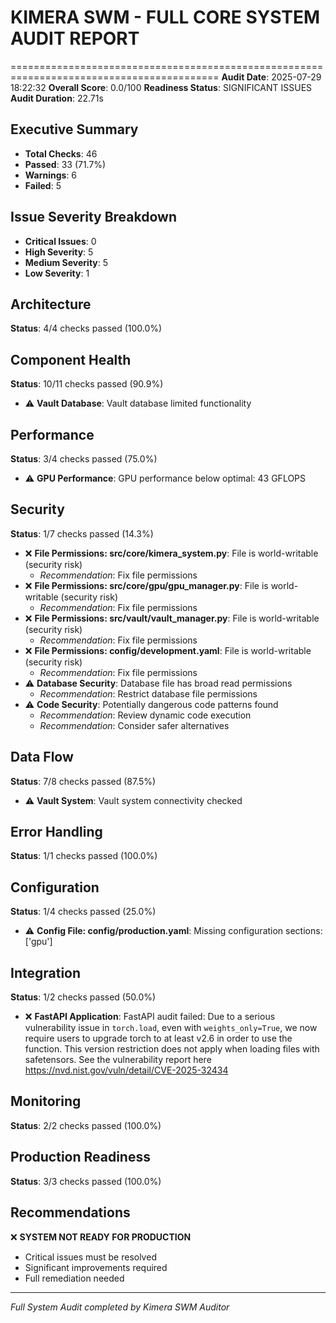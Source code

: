 # KIMERA SWM - FULL CORE SYSTEM AUDIT REPORT
==========================================================================================
**Audit Date**: 2025-07-29 18:22:32
**Overall Score**: 0.0/100
**Readiness Status**: SIGNIFICANT ISSUES
**Audit Duration**: 22.71s

## Executive Summary
- **Total Checks**: 46
- **Passed**: 33 (71.7%)
- **Warnings**: 6
- **Failed**: 5

## Issue Severity Breakdown
- **Critical Issues**: 0
- **High Severity**: 5
- **Medium Severity**: 5
- **Low Severity**: 1

## Architecture
**Status**: 4/4 checks passed (100.0%)

## Component Health
**Status**: 10/11 checks passed (90.9%)

- ⚠️ **Vault Database**: Vault database limited functionality

## Performance
**Status**: 3/4 checks passed (75.0%)

- ⚠️ **GPU Performance**: GPU performance below optimal: 43 GFLOPS

## Security
**Status**: 1/7 checks passed (14.3%)

- ❌ **File Permissions: src/core/kimera_system.py**: File is world-writable (security risk)
  - *Recommendation*: Fix file permissions
- ❌ **File Permissions: src/core/gpu/gpu_manager.py**: File is world-writable (security risk)
  - *Recommendation*: Fix file permissions
- ❌ **File Permissions: src/vault/vault_manager.py**: File is world-writable (security risk)
  - *Recommendation*: Fix file permissions
- ❌ **File Permissions: config/development.yaml**: File is world-writable (security risk)
  - *Recommendation*: Fix file permissions
- ⚠️ **Database Security**: Database file has broad read permissions
  - *Recommendation*: Restrict database file permissions
- ⚠️ **Code Security**: Potentially dangerous code patterns found
  - *Recommendation*: Review dynamic code execution
  - *Recommendation*: Consider safer alternatives

## Data Flow
**Status**: 7/8 checks passed (87.5%)

- ⚠️ **Vault System**: Vault system connectivity checked

## Error Handling
**Status**: 1/1 checks passed (100.0%)

## Configuration
**Status**: 1/4 checks passed (25.0%)

- ⚠️ **Config File: config/production.yaml**: Missing configuration sections: ['gpu']

## Integration
**Status**: 1/2 checks passed (50.0%)

- ❌ **FastAPI Application**: FastAPI audit failed: Due to a serious vulnerability issue in `torch.load`, even with `weights_only=True`, we now require users to upgrade torch to at least v2.6 in order to use the function. This version restriction does not apply when loading files with safetensors.
See the vulnerability report here https://nvd.nist.gov/vuln/detail/CVE-2025-32434

## Monitoring
**Status**: 2/2 checks passed (100.0%)

## Production Readiness
**Status**: 3/3 checks passed (100.0%)

## Recommendations
❌ **SYSTEM NOT READY FOR PRODUCTION**
- Critical issues must be resolved
- Significant improvements required
- Full remediation needed

---
*Full System Audit completed by Kimera SWM Auditor*